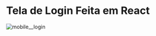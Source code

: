 # Tela de Login Feita em React



![mobile__login](https://user-images.githubusercontent.com/81098797/234145043-287424b3-e2db-4e44-9532-0b52434e2a07.jpg)
